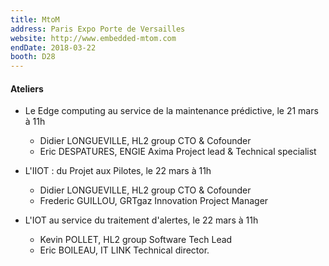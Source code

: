 ```yaml
---
title: MtoM
address: Paris Expo Porte de Versailles
website: http://www.embedded-mtom.com
endDate: 2018-03-22
booth: D28
---
```


#### Ateliers

- Le Edge computing au service de la maintenance prédictive, le 21 mars à 11h
    - Didier LONGUEVILLE, HL2 group CTO & Cofounder
    - Eric DESPATURES, ENGIE Axima Project lead & Technical specialist

- L'IIOT : du Projet aux Pilotes, le 22 mars à 11h
    - Didier LONGUEVILLE, HL2 group CTO & Cofounder
    - Frederic GUILLOU, GRTgaz Innovation Project Manager

- L'IOT au service du traitement d'alertes, le 22 mars à 11h
    - Kevin POLLET, HL2 group Software Tech Lead
    - Eric BOILEAU, IT LINK Technical director.
